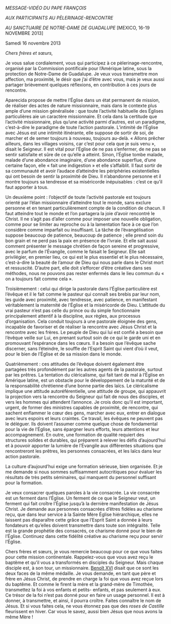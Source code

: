 *MESSAGE-VIDÉO DU PAPE FRANÇOIS*

*AUX PARTICIPANTS AU PÈLERINAGE-RENCONTRE*

*AU SANCTUAIRE DE NOTRE-DAME DE GUADALUPE* [MEXICO, 16-19 NOVEMBRE 2013]

Samedi 16 novembre 2013

*Chers frères et sœurs,*

Je vous salue cordialement, vous qui participez à ce pèlerinage-rencontre, organisé par la Commission pontificale pour l’Amérique latine, sous la protection de Notre-Dame de Guadalupe. Je veux vous transmettre mon affection, ma proximité, le désir que j’ai d’être avec vous, mais je veux aussi partager brièvement quelques réflexions, en contribution à ces jours de rencontre.

Aparecida propose de mettre l’Église dans un état permanent de mission, de réaliser des actes de nature missionnaire, mais dans le contexte plus ample d’une mission généralisée : que toute l’activité habituelle des Églises particulières aie un caractère missionnaire. Et cela dans la certitude que l’activité missionnaire, plus qu’une activité parmi d’autres, est un paradigme, c’est-à-dire le paradigme de toute l’action pastorale. L’intimité de l’Église avec Jésus est une intimité itinérante, elle suppose de sortir de soi, de marcher et de semer toujours à nouveau, toujours au-delà. « Allons prêcher ailleurs, dans les villages voisins, car c’est pour cela que je suis venu », disait le Seigneur. Il est vital pour l’Église de ne pas s’enfermer, de ne pas se sentir satisfaite et sûre de ce qu’elle a atteint. Sinon, l’Église tombe malade, malade d’une abondance imaginaire, d’une abondance superflue, d’une certaine façon, elle « fait une indigestion » et elle s’affaiblit. Il faut sortir de sa communauté et avoir l’audace d’atteindre les périphéries existentielles qui ont besoin de sentir la proximité de Dieu. Il n’abandonne personne et il montre toujours sa tendresse et sa miséricorde inépuisables : c’est ce qu’il faut apporter à tous.

Un deuxième point : l’objectif de toute l’activité pastorale est toujours orienté par l’élan missionnaire d’atteindre tout le monde, sans exclure personne et en tenant particulièrement compte de la condition de chacun. Il faut atteindre tout le monde et l’on partagera la joie d’avoir rencontré le Christ. Il ne s’agit pas d’aller comme pour imposer une nouvelle obligation, comme pour se limiter au reproche ou à la lamentation face à ce que l’on considère comme imparfait ou insuffisant. La tâche de l’évangélisation suppose beaucoup de patience, beaucoup de patience ; elle prend soin du bon grain et ne perd pas la paix en présence de l’ivraie. Et elle sait aussi comment présenter le message chrétien de façon sereine et progressive, avec le parfum de l’Évangile, comme le faisait le Seigneur. Elle sait privilégier, en premier lieu, ce qui est le plus essentiel et le plus nécessaire, c’est-à-dire la beauté de l’amour de Dieu qui nous parle dans le Christ mort et ressuscité. D’autre part, elle doit s’efforcer d’être créative dans ses méthodes, nous ne pouvons pas rester enfermés dans le lieu commun du « on a toujours fait comme cela ».

Troisièmement : celui qui dirige la pastorale dans l’Église particulière est l’évêque et il le fait comme le pasteur qui connaît ses brebis par leur nom, les guide avec proximité, avec tendresse, avec patience, en manifestant véritablement la maternité de l’Église et la miséricorde de Dieu. L’attitude du vrai pasteur n’est pas celle du prince ou du simple fonctionnaire principalement attentif à la discipline, aux règles, aux processus d’organisation. Cela conduit toujours à une pastorale éloignée des gens, incapable de favoriser et de réaliser la rencontre avec Jésus Christ et la rencontre avec les frères. Le peuple de Dieu qui lui est confié a besoin que l’évêque veille sur Lui, en prenant surtout soin de ce qui le garde uni et en promouvant l’espérance dans les cœurs. Il a besoin que l’évêque sache discerner, sans l’éteindre, le souffle de l’Esprit Saint qui vient d’où il veut, pour le bien de l’Église et de sa mission dans le monde.

Quatrièmement : ces attitudes de l’évêque doivent également être partagées très profondément par les autres agents de la pastorale, surtout par les prêtres. La tentation du cléricalisme, qui fait tant de mal à l’Église en Amérique latine, est un obstacle pour le développement de la maturité et de la responsabilité chrétienne d’une bonne partie des laïcs. Le cléricalisme implique une attitude autoréférentielle, une attitude de groupe, qui appauvrit la projection vers la rencontre du Seigneur qui fait de nous des disciples, et vers les hommes qui attendent l’annonce. Je crois donc qu’il est important, urgent, de former des ministres capables de proximité, de rencontre, qui sachent enflammer le cœur des gens, marcher avec eux, entrer en dialogue avec leurs espoirs et leurs craintes. Ce travail, les évêques ne peuvent pas le déléguer. Ils doivent l’assumer comme quelque chose de fondamental pour la vie de l’Église, sans épargner leurs efforts, leurs attentions et leur accompagnement. En outre, une formation de qualité requiert des structures solides et durables, qui préparent à relever les défis d’aujourd’hui et à pouvoir apporter la lumière de l’Évangile aux différentes situations que rencontreront les prêtres, les personnes consacrées, et les laïcs dans leur action pastorale.

La culture d’aujourd’hui exige une formation sérieuse, bien organisée. Et je me demande si nous sommes suffisamment autocritiques pour évaluer les résultats de très petits séminaires, qui manquent du personnel suffisant pour la formation.

Je veux consacrer quelques paroles à la vie consacrée. La vie consacrée est un ferment dans l’Église. Un ferment de ce que le Seigneur veut, un ferment qui fait croître l’Église jusqu’à la dernière manifestation de Jésus Christ. Je demande aux personnes consacrées d’êtres fidèles au charisme reçu, que dans leur service à la Sainte Mère Église hiérarchique, elles ne laissent pas disparaître cette grâce que l’Esprit Saint a donnée à leurs fondateurs et qu’elles doivent transmettre dans toute son intégralité. Telle est la grande prophétie des consacrés, ce charisme donné pour le bien de l’Église. Continuez dans cette fidélité créative au charisme reçu pour servir l’Église.

Chers frères et sœurs, je vous remercie beaucoup pour ce que vous faites pour cette mission continentale. Rappelez-vous que vous avez reçu le baptême et qu’il vous a transformés en disciples du Seigneur. Mais chaque disciple est, à son tour, un missionnaire. [Benoît XVI](http://www.vatican.va/holy_father/benedict_xvi/index_fr.htm) disait que ce sont les deux faces de la même médaille. Je vous demande, en tant que père et frère en Jésus Christ, de prendre en charge la foi que vous avez reçue lors du baptême. Et comme le firent la mère et la grand-mère de Timothée, transmettez la foi à vos enfants et petits- enfants, et pas seulement à eux. Ce trésor de la foi n’est pas donné pour en faire un usage personnel. Il est à donner, à transmettre, et ainsi, il pourra croître. Faites connaître le nom de Jésus. Et si vous faites cela, ne vous étonnez pas que des *roses de Castille* fleurissent en hiver. Car vous le savez, aussi bien Jésus que nous avons la même Mère !